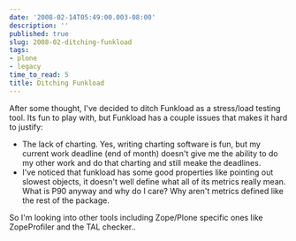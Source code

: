 ```yaml
---
date: '2008-02-14T05:49:00.003-08:00'
description: ''
published: true
slug: 2008-02-ditching-funkload
tags:
- plone
- legacy
time_to_read: 5
title: Ditching Funkload
---
```


After some thought, I've decided to ditch Funkload as a stress/load testing tool. Its fun to play with, but Funkload has a couple issues that makes it hard to justify:<br /><ul><li>The lack of charting.   Yes, writing charting software is fun, but my current work deadline (end of month) doesn't give me the ability to do my other work and do that charting and still meake the deadlines.</li><li>I've noticed that funkload has some good properties like pointing out slowest objects, it doesn't well define what all of its metrics really mean.  What is P90 anyway and why do I care?  Why aren't metrics defined like the rest of the package.</li></ul>So I'm looking into other tools including Zope/Plone specific ones like ZopeProfiler and the TAL checker..